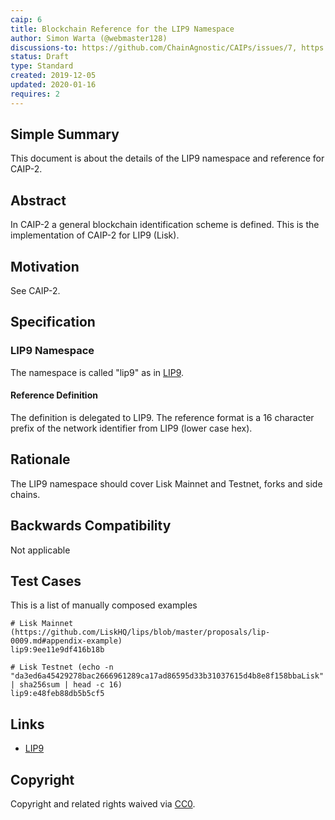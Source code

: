 ```yaml
---
caip: 6
title: Blockchain Reference for the LIP9 Namespace
author: Simon Warta (@webmaster128)
discussions-to: https://github.com/ChainAgnostic/CAIPs/issues/7, https://github.com/ChainAgnostic/CAIPs/pull/1
status: Draft
type: Standard
created: 2019-12-05
updated: 2020-01-16
requires: 2
---
```


## Simple Summary

This document is about the details of the LIP9 namespace and reference for CAIP-2.

## Abstract

In CAIP-2 a general blockchain identification scheme is defined. This is the
implementation of CAIP-2 for LIP9 (Lisk).

## Motivation

See CAIP-2.

## Specification

### LIP9 Namespace

The namespace is called "lip9" as in [LIP9](https://github.com/LiskHQ/lips/blob/master/proposals/lip-0009.md).

#### Reference Definition

The definition is delegated to LIP9.
The reference format is a 16 character prefix of the network identifier from LIP9 (lower case hex).

## Rationale

The LIP9 namespace should cover Lisk Mainnet and Testnet, forks and side chains.

## Backwards Compatibility

Not applicable

## Test Cases

This is a list of manually composed examples

```
# Lisk Mainnet (https://github.com/LiskHQ/lips/blob/master/proposals/lip-0009.md#appendix-example)
lip9:9ee11e9df416b18b

# Lisk Testnet (echo -n "da3ed6a45429278bac2666961289ca17ad86595d33b31037615d4b8e8f158bbaLisk" | sha256sum | head -c 16)
lip9:e48feb88db5b5cf5
```

## Links

- [LIP9](https://github.com/LiskHQ/lips/blob/master/proposals/lip-0009.md)

## Copyright

Copyright and related rights waived via [CC0](../LICENSE).
